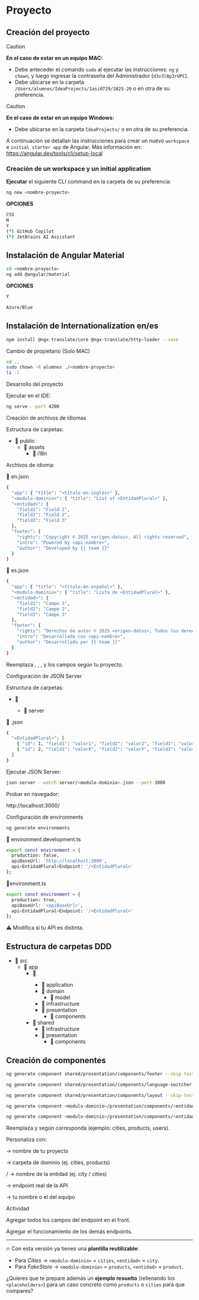# Proyecto <nombre-proyecto>

## Creación del proyecto

> [!CAUTION]
> **En el caso de estar en un equipo MAC:**
> - Debe anteceder el comando `sudo` al ejecutar las instrucciones: `ng` y `chown`, y luego ingresar la contraseña del Administrador (`d3v3l0p3rUPC`).
> - Debe ubicarse en la carpeta `/Users/alumnos/IdeaProjects/1asi0729/2025-20` o en otra de su preferencia.

> [!CAUTION]
> **En el caso de estar en un equipo Windows:**
> - Debe ubicarse en la carpeta `IdeaProjects/` o en otra de su preferencia.

A continuación se detallan las instrucciones para crear un nuevo `workspace` e `initial starter app` de Angular. Más información en: https://angular.dev/tools/cli/setup-local

### Creación de un workspace y un initial application

**Ejecutar** el siguiente CLI command en la carpeta de su preferencia:

```bash
ng new <nombre-proyecto>
```
**OPCIONES**
```bash
CSS
N
Y
(*) GitHub Copilot
(*) JetBrains AI Assistant
```
## Instalación de Angular Material
```bash
cd <nombre-proyecto>
ng add @angular/material
```
**OPCIONES**
```bash
Y
```
```bash
Azure/Blue
```
## Instalación de Internationalization en/es
```bash
npm install @ngx-translate/core @ngx-translate/http-loader --save
```
Cambio de propietario (Solo MAC)
```bash
cd ..
sudo chown -R alumnos ./<nombre-proyecto>
ls -l
```

Desarrollo del proyecto

Ejecutar en el IDE:
```bash
ng serve --port 4200
```

Creación de archivos de idiomas

Estructura de carpetas:
- 📂 public
  - 📁 assets
    - 📁 i18n

Archivos de idioma:

📄 en.json

```bash
{
  "app": { "title": "<titulo-en-inglés>" },
  "<modulo-dominio>": { "title": "List of <EntidadPlural>" },
  "<entidad>": {
    "field1": "Field 1",
    "field2": "Field 2",
    "field3": "Field 3"
  },
  "footer": {
    "rights": "Copyright © 2025 <origen-datos>, All rights reserved",
    "intro": "Powered by <api-nombre>",
    "author": "Developed by {{ team }}"
  }
}
```

📄 es.json
```bash
{
  "app": { "title": "<titulo-en-español>" },
  "<modulo-dominio>": { "title": "Lista de <EntidadPlural>" },
  "<entidad>": {
    "field1": "Campo 1",
    "field2": "Campo 2",
    "field3": "Campo 3"
  },
  "footer": {
    "rights": "Derechos de autor © 2025 <origen-datos>, Todos los derechos reservados",
    "intro": "Desarrollado con <api-nombre>",
    "author": "Desarrollado por {{ team }}"
  }
}
```
Reemplaza <entidad>, <EntidadPlural>, <api-nombre>, <team> y los campos según tu proyecto.



Configuración de JSON Server

Estructura de carpetas:

- 📂 <nombre-proyecto>
  - 📁 server

📄 <modulo-dominio>.json
```bash
{
  "<EntidadPlural>": [
    { "id": 1, "field1": "valor1", "field2": "valor2", "field3": "valor3" },
    { "id": 2, "field1": "valorX", "field2": "valorY", "field3": "valorZ" }
  ]
}
```
Ejecutar JSON Server:
```bash
json-server --watch server/<modulo-dominio>.json --port 3000
```

Probar en navegador:

http://localhost:3000/
<EntidadPlural>

Configuración de environments
```bash
ng generate environments
```
📄 environment.development.ts
```bash
export const environment = {
  production: false,
  apiBaseUrl: 'http://localhost:3000',
  api<EntidadPlural>Endpoint: '/<EntidadPlural>'
};
```

📄environment.ts

```bash
export const environment = {
  production: true,
  apiBaseUrl: '<apiBaseUrl>',
  api<EntidadPlural>Endpoint: '/<EntidadPlural>'
};
```
⚠️ Modifica <apiBaseUrl> si tu API es distinta.

## Estructura de carpetas DDD


- 📂 src
  - 📂 app
    - 📂 <modulo-dominio>
      - 📁 application
      - 📁 domain
        - 📁 model
      - 📁 infrastructure
      - 📁 presentation
        - 📁 components
    - 📂 shared
      - 📁 infrastructure
      - 📁 presentation
        - 📁 components
## Creación de componentes
```bash
ng generate component shared/presentation/components/footer --skip-tests=true
```
```bash
ng generate component shared/presentation/components/language-switcher --skip-tests=true
```
```bash
ng generate component shared/presentation/components/layout --skip-tests=true
```
```bash
ng generate component <modulo-dominio>/presentation/components/<entidad>-card --skip-tests=true
```
```bash
ng generate component <modulo-dominio>/presentation/components/<entidad>-list --skip-tests=true
```
Reemplaza <modulo-dominio> y <entidad> según corresponda (ejemplo: cities, products, users).


Personaliza con:

<nombre-proyecto> → nombre de tu proyecto

<modulo-dominio> → carpeta de dominio (ej. cities, products)

<entidad> / <EntidadPlural> → nombre de la entidad (ej. city / cities)

<apiBaseUrl> → endpoint real de la API

<team> → tu nombre o el del equipo


Actividad

Agregar todos los campos del endpoint en el front.

Agregar el funcionamiento de los demás endpoints.


---

🔥 Con esta versión ya tienes una **plantilla reutilizable**:  
- Para *Cities* → `<modulo-dominio>` = `cities`, `<entidad>` = `city`.  
- Para *FakeStore* → `<modulo-dominio>` = `products`, `<entidad>` = `product`.  

¿Quieres que te prepare además un **ejemplo resuelto** (rellenando los `<placeholders>`) para un caso concreto como `products` o `cities` para que compares?


